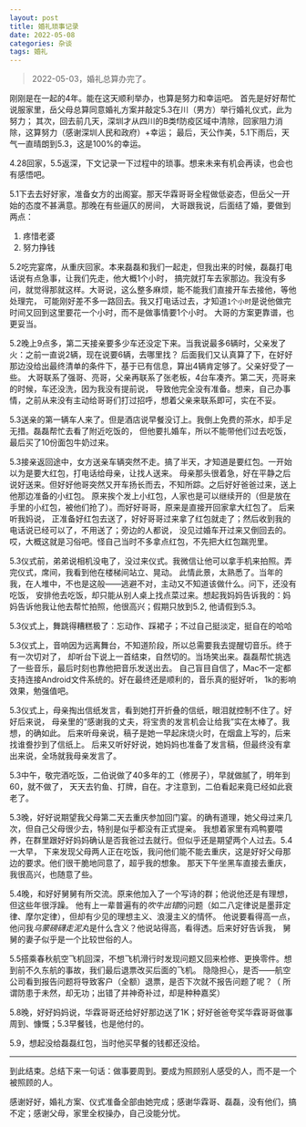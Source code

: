```yaml
---
layout: post
title: 婚礼琐事记录
date: 2022-05-08
categories: 杂谈
tags: 婚礼
---
```

> 2022-05-03，婚礼总算办完了。

刚刚是在一起的4年。能在这天顺利举办，也算是努力和幸运吧。
首先是好好帮忙说服家里，岳父母总算同意婚礼方案并敲定5.3在川（男方）举行婚礼仪式，此为努力；
其次，回去前几天，深圳才从四川的B类f防疫区域中清除，回家阻力消除，这算努力（感谢深圳人民和政府）+幸运；
最后，天公作美，5.1下雨后，天气一直晴朗到5.3，这是100%的幸运。

4.28回家，5.5返深，下文记录一下过程中的琐事。想来未来有机会再读，也会也有感悟吧。

5.1下去去好好家，准备女方的出阁宴。那天华霖哥哥全程做低姿态，但岳父一开始的态度不甚满意。那晚在有些逼仄的房间，
大哥跟我说，后面结了婚，要做到两点：

1. 疼惜老婆
2. 努力挣钱

5.2吃完宴席，从重庆回家。本来磊磊和我们一起走，但我出来的时候，磊磊打电话说有点急事，让我们先走，他大概1个小时，
搞完就打车去家那边。我没有多问，就觉得那就这样。大哥说，这么整多麻烦，能不能我们直接开车去接他，等他处理完，
可能刚好差不多一路回去。我又打电话过去，才知道`1个小时`是说他做完时间又回到这里要花一个小时，而不是做事情要1个小时。
大哥的方案更靠谱，也更妥当。

5.2晚上9点多，第二天接亲要多少车还没定下来。当我说最多6辆时，父亲发了火：之前一直说2辆，现在说要6辆，去哪里找？
后面我们又认真算了下，在好好那边没给出最终清单的条件下，基于已有信息，算出4辆肯定够了。父亲好受了一些。
大哥联系了强哥、亮哥，父亲再联系了张老板，4台车凑齐。第二天，亮哥来的时候，车还没洗，因为我没有提前说，
导致他完全没有准备。想来，自己办事情，之前从来没有主动给哥哥们打过招呼，想着父亲来联系即可，实在不妥。

5.3送亲的第一辆车人来了。但是酒店说早餐没订上。我倒上免费的茶水，却手足无措。磊磊帮忙去看了附近吃饭的，
但他要扎婚车，所以不能带他们过去吃饭，最后买了10份面包牛奶过来。

5.3接亲返回途中，女方送亲车辆突然不走。搞了半天，才知道是要红包。一开始以为是要大红包，打电话给母亲，让找人送来。
母亲那头很着急，好在平静之后说好送来。但好好他哥突然又开车扬长而去，不知所踪。之后好好爸爸过来，送上他那边准备的小红包。
原来挨个发上小红包，人家也是可以继续开的（但是放在手里的小红包，被他们抢了）。而好好哥哥，原来是直接开回家拿大红包了。
后来听我妈说，
正准备好红包去送了，好好哥哥过来拿了红包就走了；然后收到我的电话说已经可以了，不用送了；旁边的人都说，
没见过婚车开过来又倒回去的。哎，大概这就是习俗吧。怪自己当时不多拿点红包，不先把大红包踹兜里。

5.3仪式前，弟弟说相机没电了，没过来仪式。我微信让他可以拿手机来拍照。弄完仪式，席间，我看到他在楼梯间站立、晃动。
此情此景，太熟悉了。当年的我，在人堆中，不也是这般——逃避不对，主动又不知道该做什么。问下，还没有吃饭，
安排他去吃饭，却只能从别人桌上找点菜过来。想起我妈妈告诉我的：妈妈告诉他我让他去帮忙拍照，他很高兴；假期只放到5.2,
他请假到5.3。

5.3仪式上，舞跳得糟糕极了：忘动作、踩裙子；不过自己挺淡定，挺自在的哈哈

5.3仪式上，音响因为远离舞台，不知道阶段，所以总需要我去提醒切音乐。终于有一次切对了，
却听台下说上一首结束，自然切的。当场笑出来。磊磊帮忙挑选了一些音乐，最后时刻也靠他把音乐发送出去。
自己盲目自信了，Mac不一定都支持连接Android文件系统的。好在最终还是顺利的，音乐真的挺好听，
1k的影响效果，勉强值吧。

5.3仪式上，母亲掏出信纸发言，看到她打开折叠的信纸，眼泪就控制不住了。好好后来说，
母亲里的“感谢我的丈夫，将宝贵的发言机会让给我”实在太棒了。我想，的确如此。
后来听母亲说，稿子是她一早起床烧火时，在烟盒上写的，后来找谁誊抄到了信纸上。
后来又听好好说，她妈妈也准备了发言稿，但最终没有拿出来说，全场就我母亲发言了。

5.3中午，敬完酒吃饭，二伯说做了40多年的工（修房子），早就做腻了，明年到60，就不做了，
天天去钓鱼、打牌，自在。才注意到，二伯看起来竟已经如此衰老了。

5.3晚，好好说期望我父母第二天去重庆参加回门宴。的确有道理，她父母过来几次，但自己父母很少去，特别是似乎都没有正式提亲。
我想着家里有鸡鸭要喂养，在群里跟好好妈妈确认是否我爸过去就行。但似乎还是期望两个人过去。5.4一大早，
下来发现父母两人正在吃饭，我问他们能不能去重庆，这是好好父母那边的要求。他们很干脆地同意了，超乎我的想象。
那天下午坐黑车直接去重庆，我很高兴，也随意了些。

5.4晚，和好好舅舅有所交流。原来他加入了一个写诗的群；他说他还是有理想，但这些年很浮躁。
他有上一辈普遍有的*吹牛出错*的问题（如二八定律说是墨菲定律、摩尔定律），但却有少见的理想主义、浪漫主义的情怀。
他说要看得高一点，他问我*乌蒙磅礴走泥丸*是什么含义？他说站得高，看得透。后来好好告诉我，
舅舅的妻子似乎是一个比较世俗的人。

5.5搭乘春秋航空飞机回深，不想飞机滑行时发现问题又回来检修、更换零件。想到前不久东航的事故，我们最后退票改买后面的飞机。
隐隐担心，是否——航空公司看到报告问题将导致客户（全额）退票，是否下次就不报告问题了呢？（
所谓防患于未然，却无功；出错了并神奇补过，却是种种嘉奖）

5.8晚，好好妈妈说，华霖哥哥还给好好那边送了1K；好好爸爸夸奖华霖哥哥做事周到、慷慨；5.3早餐钱，也是他付的。

5.9，想起没给磊磊红包，当时他买早餐的钱都还没给。

----

到此结束。总结下来一句话：做事要周到。要成为照顾别人感受的人，而不是一个被照顾的人。

感谢好好，婚礼方案、仪式准备全部由她完成；感谢华霖哥、磊磊，没有他们，搞不定；感谢父母，家里全权操办，自己没能分忧。
